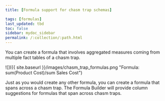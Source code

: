 ```yaml
---
title: [Formula support for chasm trap schemas]

tags: [formulas]
last_updated: tbd
toc: false
sidebar: mydoc_sidebar
permalink: /:collection/:path.html
---
```

You can create a formula that involves aggregated measures coming from multiple
fact tables of a chasm trap.

![]({{ site.baseurl }}/images/chasm_trap_formulas.png "Formula: sum(Product Cost)/sum Sales Cost")

Just as you would create any other formula, you can create a formula that spans
across a chasm trap. The Formula Builder will provide column suggestions for
formulas that span across chasm traps.
